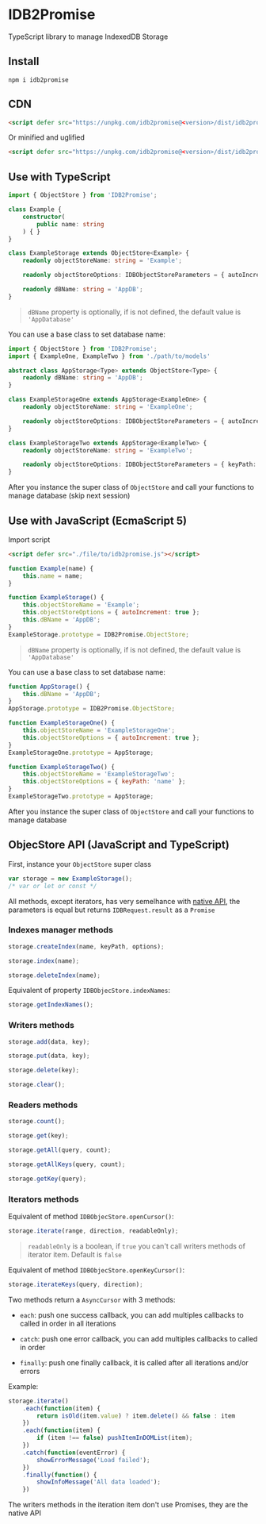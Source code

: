 # IDB2Promise

TypeScript library to manage IndexedDB Storage

## Install

```
npm i idb2promise
```

## CDN

```html
<script defer src="https://unpkg.com/idb2promise@<version>/dist/idb2promise.js"></script>
```

Or minified and uglified

```html
<script defer src="https://unpkg.com/idb2promise@<version>/dist/idb2promise.min.js"></script>
```

## Use with TypeScript

```typescript
import { ObjectStore } from 'IDB2Promise';

class Example {
    constructor(
        public name: string
    ) { }
}

class ExampleStorage extends ObjectStore<Example> {
    readonly objectStoreName: string = 'Example';

    readonly objectStoreOptions: IDBObjectStoreParameters = { autoIncrement: true };

    readonly dBName: string = 'AppDB';
}
```

> `dBName` property is optionally, if is not defined, the default value is `'AppDatabase'`

You can use a base class to set database name:

```typescript
import { ObjectStore } from 'IDB2Promise';
import { ExampleOne, ExampleTwo } from './path/to/models'

abstract class AppStorage<Type> extends ObjectStore<Type> {
    readonly dBName: string = 'AppDB';
}

class ExampleStorageOne extends AppStorage<ExampleOne> {
    readonly objectStoreName: string = 'ExampleOne';

    readonly objectStoreOptions: IDBObjectStoreParameters = { autoIncrement: true };
}

class ExampleStorageTwo extends AppStorage<ExampleTwo> {
    readonly objectStoreName: string = 'ExampleTwo';

    readonly objectStoreOptions: IDBObjectStoreParameters = { keyPath: 'name' };
}
```

After you instance the super class of `ObjectStore` and call your functions to manage database (skip next session)

## Use with JavaScript (EcmaScript 5)

Import script

```html
<script defer src="./file/to/idb2promise.js"></script>
```

```javascript
function Example(name) {
    this.name = name;
}

function ExampleStorage() {
    this.objectStoreName = 'Example';
    this.objectStoreOptions = { autoIncrement: true };
    this.dBName = 'AppDB';
}
ExampleStorage.prototype = IDB2Promise.ObjectStore;
```

> `dBName` property is optionally, if is not defined, the default value is `'AppDatabase'`

You can use a base class to set database name:

```javascript
function AppStorage() {
    this.dBName = 'AppDB';
}
AppStorage.prototype = IDB2Promise.ObjectStore;

function ExampleStorageOne() {
    this.objectStoreName = 'ExampleStorageOne';
    this.objectStoreOptions = { autoIncrement: true };
}
ExampleStorageOne.prototype = AppStorage;

function ExampleStorageTwo() {
    this.objectStoreName = 'ExampleStorageTwo';
    this.objectStoreOptions = { keyPath: 'name' };
}
ExampleStorageTwo.prototype = AppStorage;
```

After you instance the super class of `ObjectStore` and call your functions to manage database

## ObjecStore API (JavaScript and TypeScript)

First, instance your `ObjectStore` super class

```JavaScript
var storage = new ExampleStorage();
/* var or let or const */
```

All methods, except iterators, has very semelhance with [native API](https://developer.mozilla.org/en-US/docs/Web/API/IDBObjectStore), the parameters is equal but returns `IDBRequest.result` as a `Promise`

### Indexes manager methods

```JavaScript
storage.createIndex(name, keyPath, options);

storage.index(name);

storage.deleteIndex(name);
```

Equivalent of property `IDBObjecStore.indexNames`:

```JavaScript
storage.getIndexNames();
```

### Writers methods

```JavaScript
storage.add(data, key);

storage.put(data, key);

storage.delete(key);

storage.clear();
```

### Readers methods

```JavaScript
storage.count();

storage.get(key);

storage.getAll(query, count);

storage.getAllKeys(query, count);

storage.getKey(query);
```

### Iterators methods

Equivalent of method `IDBObjecStore.openCursor()`:

```JavaScript
storage.iterate(range, direction, readableOnly);
```

> `readableOnly` is a boolean, if `true` you can't call writers methods of iterator item. Default is `false`

Equivalent of method `IDBObjecStore.openKeyCursor()`:

```JavaScript
storage.iterateKeys(query, direction);
```

Two methods return a `AsyncCursor` with 3 methods:

 - `each`: push one success callback, you can add multiples callbacks to called in order in all iterations

 - `catch`: push one error callback, you can add multiples callbacks to called in order

 - `finally`: push one finally callback, it is called after all iterations and/or errors

Example:

```javascript
storage.iterate()
    .each(function(item) {
        return isOld(item.value) ? item.delete() && false : item
    })
    .each(function(item) {
        if (item !== false) pushItemInDOMList(item);
    })
    .catch(function(eventError) {
        showErrorMessage('Load failed');
    })
    .finally(function() {
        showInfoMessage('All data loaded');
    })
```

The writers methods in the iteration item don't use Promises, they are the native API
